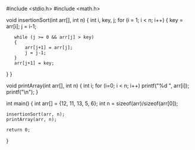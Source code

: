 #include <stdio.h> 
#include <math.h> 
  

void insertionSort(int arr[], int n) 
{ 
   int i, key, j; 
   for (i = 1; i < n; i++) 
   { 
       key = arr[i]; 
       j = i-1; 
  

       while (j >= 0 && arr[j] > key) 
       { 
           arr[j+1] = arr[j]; 
           j = j-1; 
       } 
       arr[j+1] = key; 
   } 
} 
  

void printArray(int arr[], int n) 
{ 
   int i; 
   for (i=0; i < n; i++) 
       printf("%d ", arr[i]); 
   printf("\n"); 
} 
  
  
  

int main() 
{ 
    int arr[] = {12, 11, 13, 5, 6}; 
    int n = sizeof(arr)/sizeof(arr[0]); 
  
    insertionSort(arr, n); 
    printArray(arr, n); 
  
    return 0;
} 

